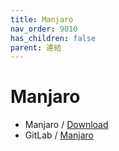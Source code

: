 ```yaml
---
title: Manjaro
nav_order: 9010
has_children: false
parent: 連結
---
```



# Manjaro

* Manjaro / [Download](https://manjaro.org/download/)
* GitLab / [Manjaro](https://gitlab.manjaro.org/explore/groups)
